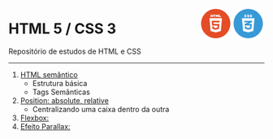 <img src="imagens/logo-css.webp" width="64" align="right"><img src="imagens/logo-html.png" width="64" align="right">
<h1>HTML 5 / CSS 3</h1>


Repositório de estudos de HTML e CSS
<hr>


<ol>

  <li>
    <a href="Estrutura-Semantica.pdf">HTML semântico</a>
    <ul>
      <li>Estrutura básica</li>
      <li>Tags Semânticas</li>
    </ul>
  </li>
  
  <li>
    <a href="position/caixa-dentro-de-caixa.pdf" target="_blank">Position: absolute, relative</a>
    <ul>
      <li>Centralizando uma caixa dentro da outra</li>
    </ul>
  </li>
  
   <li>
    <a href="/flexbox/index.html">Flexbox:</a>
  </li>
  
  <li>
    <a href="/efeito parallax/index.html">Efeito Parallax:</a>
  </li>
  

  
</ol>
